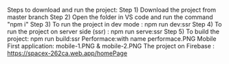 Steps to download and run the project:
Step 1) Download the project from master branch 
Step 2) Open the folder in VS code and run the command  "npm i"
Step 3) To run the project in dev mode : npm run dev:ssr
Step 4) To run the project on server side (ssr) : npm run serve:ssr
Step 5) To build the project: npm run build:ssr
Performace:with name performace.PNG
Mobile First application: mobile-1.PNG & mobile-2.PNG
The project on Firebase : https://spacex-262ca.web.app/homePage
